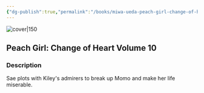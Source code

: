 ```yaml
---
{"dg-publish":true,"permalink":"/books/miwa-ueda-peach-girl-change-of-heart-volume-10/","title":"\"Peach Girl: Change of Heart Volume 10\"","tags":["manga","romance"]}
---
```




![cover|150](http://books.google.com/books/content?id=mj4FagJusywC&printsec=frontcover&img=1&zoom=1&source=gbs_api)

## Peach Girl: Change of Heart Volume 10

### Description

Sae plots with Kiley's admirers to break up Momo and make her life miserable.
```